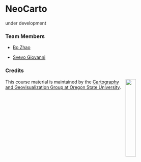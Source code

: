 # NeoCarto
under development

### Team Members

- [Bo Zhao](https://github.com/jakobzhao)

- [Svevo Giovanni](https://github.com/cedrox74)

### Credits
<img src="resources/img/logo.png" width="25%" height="25%" align="right" />This course material is maintained by the [Cartography and Geovisualization Group at Oregon State University](http://geoviz.ceoas.oregonstate.edu).